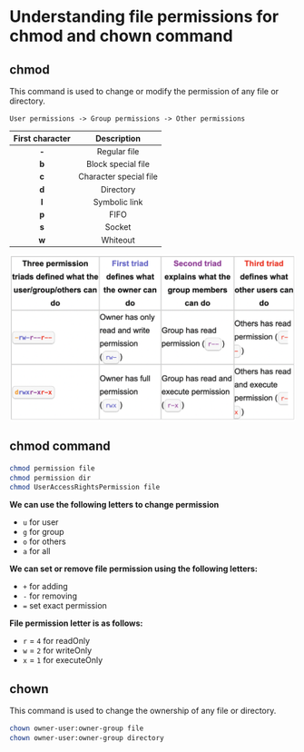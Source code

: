 # Understanding file permissions for chmod and chown command

## chmod
This command is used to change or modify the permission of any file or directory.

```
User permissions -> Group permissions -> Other permissions
```

|**First character**   | **Description**        |
|:--------------------:|:----------------------:|
| **-**                | Regular file           |
| **b**                | Block special file     |
| **c**                | Character special file | 
| **d**                | Directory              |
| **l**                | Symbolic link          |
| **p**                | FIFO                   |
| **s**                | Socket                 |
| **w**                | Whiteout               |

![](../../images/permission.png)

## chmod command

```bash
chmod permission file
chmod permission dir
chmod UserAccessRightsPermission file
```
**We can use the following letters to change permission**
    
-   ```u```  for user
-   ```g```  for group
-   ```o```  for others
-   ```a```  for all

**We can set or remove file permission using the following letters:**

-   ```+``` for adding
-   ```-``` for removing
-   ```=``` set exact permission

**File permission letter is as follows:**
-   ```r``` = ```4``` for readOnly
-   ```w``` = ```2``` for writeOnly
-   ```x``` = ```1``` for executeOnly


## chown
This command is used to change the ownership of any file or directory.

```bash
chown owner-user:owner-group file
chown owner-user:owner-group directory
```



